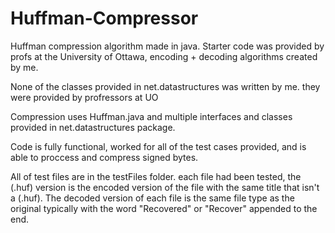 # Huffman-Compressor
Huffman compression algorithm made in java. Starter code was provided by profs at the University of Ottawa, encoding + decoding algorithms created by me.

None of the classes provided in net.datastructures was written by me. they were provided by profressors at UO

Compression uses Huffman.java and multiple interfaces and classes provided in net.datastructures package.

Code is fully functional, worked for all of the test cases provided, and is able to proccess and compress signed bytes.

All of test files are in the testFiles folder. each file had been tested, the (.huf) version is the encoded version of the file with the same title that isn't a (.huf). The decoded version of each file is the same file type as the original typically with the word "Recovered" or "Recover" appended to the end.

